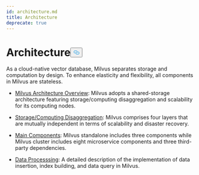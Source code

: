 ```yaml
---
id: architecture.md
title: Architecture
deprecate: true
---
```


<h1 id="Architecture" class="common-anchor-header">Architecture<button data-href="#Architecture" class="anchor-icon" translate="no">
      <svg translate="no"
        aria-hidden="true"
        focusable="false"
        height="20"
        version="1.1"
        viewBox="0 0 16 16"
        width="16"
      >
        <path
          fill="#0092E4"
          fill-rule="evenodd"
          d="M4 9h1v1H4c-1.5 0-3-1.69-3-3.5S2.55 3 4 3h4c1.45 0 3 1.69 3 3.5 0 1.41-.91 2.72-2 3.25V8.59c.58-.45 1-1.27 1-2.09C10 5.22 8.98 4 8 4H4c-.98 0-2 1.22-2 2.5S3 9 4 9zm9-3h-1v1h1c1 0 2 1.22 2 2.5S13.98 12 13 12H9c-.98 0-2-1.22-2-2.5 0-.83.42-1.64 1-2.09V6.25c-1.09.53-2 1.84-2 3.25C6 11.31 7.55 13 9 13h4c1.45 0 3-1.69 3-3.5S14.5 6 13 6z"
        ></path>
      </svg>
    </button></h1><p>As a cloud-native vector database, Milvus separates storage and computation by design. To enhance elasticity and flexibility, all components in Milvus are stateless.</p>
<ul>
<li><p><a href="/docs/zh/architecture_overview.md">Milvus Architecture Overview</a>: Milvus adopts a shared-storage architecture featuring storage/computing disaggregation and scalability for its computing nodes.</p></li>
<li><p><a href="/docs/zh/four_layers.md">Storage/Computing Disaggregation</a>: Milvus comprises four layers that are mutually independent in terms of scalability and disaster recovery.</p></li>
<li><p><a href="/docs/zh/main_components.md">Main Components</a>: Milvus standalone includes three components while Milvus cluster includes eight microservice components and three third-party dependencies.</p></li>
<li><p><a href="/docs/zh/data_processing.md">Data Processsing</a>: A detailed description of the implementation of data insertion, index building, and data query in Milvus.</p></li>
</ul>
